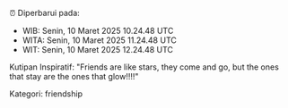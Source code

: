 ⏰ Diperbarui pada:
- WIB: Senin, 10 Maret 2025 10.24.48 UTC
- WITA: Senin, 10 Maret 2025 11.24.48 UTC
- WIT: Senin, 10 Maret 2025 12.24.48 UTC

Kutipan Inspiratif:
"Friends are like stars, they come and go, but the ones that stay are the ones that glow!!!!"


Kategori: friendship

